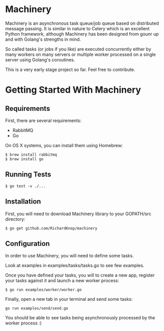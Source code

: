 Machinery
=========

Machinery is an asynchronous task queue/job queue based on distributed message passing. It is similar in nature to Celery which is an excellent Python framework, although Machinery has been designed from gounr up and with Golang's strengths in mind.

So called tasks (or jobs if you like) are executed concurrently either by many workers on many servers or multiple worker processed on a single server using Golang's coroutines.

This is a very early stage project so far. Feel free to contribute.

Getting Started With Machinery
==============================

Requirements
------------

First, there are several requirements:

- RabbitMQ
- Go

On OS X systems, you can install them using Homebrew:

```
$ brew install rabbitmq
$ brew install go
```

Running Tests
-------------

```
$ go test -v ./...
```

Installation
------------

First, you will need to download Machinery library to your GOPATH/src directory:

```
$ go get github.com/RichardKnop/machinery
```

Configuration
-------------

In order to use Machinery, you will need to define some tasks.

Look at examples in examples/tasks/tasks.go to see few examples.

Once you have defined your tasks, you will to create a new app, register your tasks against it and launch a new worker process:

```
$ go run examples/worker/worker.go
```

Finally, open a new tab in your terminal and send some tasks:

```
go run examples/send/send.go
```

You should be able to see tasks being asynchronously processed by the worker process :)
